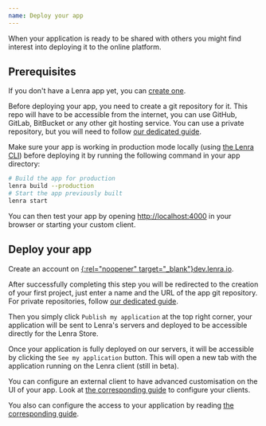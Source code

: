 ```yaml
---
name: Deploy your app
---
```

When your application is ready to be shared with others you might find interest into deploying it to the online platform.

## Prerequisites

If you don't have a Lenra app yet, you can [create one](./create-project.html).

Before deploying your app, you need to create a git repository for it.
This repo will have to be accessible from the internet, you can use GitHub, GitLab, BitBucket or any other git hosting service.
You can use a private repository, but you will need to follow [our dedicated guide](../guides/use-private-repository.html).

Make sure your app is working in production mode locally (using [the Lenra CLI](./install.html)) before deploying it by running the following command in your app directory:

```bash
# Build the app for production
lenra build --production
# Start the app previously built
lenra start
```

You can then test your app by opening [http://localhost:4000](http://localhost:4000) in your browser or starting your custom client.

## Deploy your app

Create an account on [{:rel="noopener" target="_blank"}dev.lenra.io](https://dev.lenra.io).

After successfully completing this step you will be redirected to the creation of your first project, just enter a name and the URL of the app git repository.
For private repositories, follow [our dedicated guide](../guides/use-private-repository.html).

Then you simply click `Publish my application` at the top right corner, your application will be sent to Lenra's servers and deployed to be accessible directly for the Lenra Store.

Once your application is fully deployed on our servers, it will be accessible by clicking the `See my application` button.
This will open a new tab with the application running on the Lenra client (still in beta).

You can configure an external client to have advanced customisation on the UI of your app.
Look at [the corresponding guide](../guides/create-client.html) to configure your clients.

You also can configure the access to your application by reading [the corresponding guide](../guides/manage-access.html).
